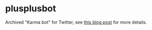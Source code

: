 # plusplusbot

Archived "Karma bot" for Twitter, see [this blog post](https://blog.persistent.info/2007/11/plusplusbot-karma-for-anything-and.html) for more details.

